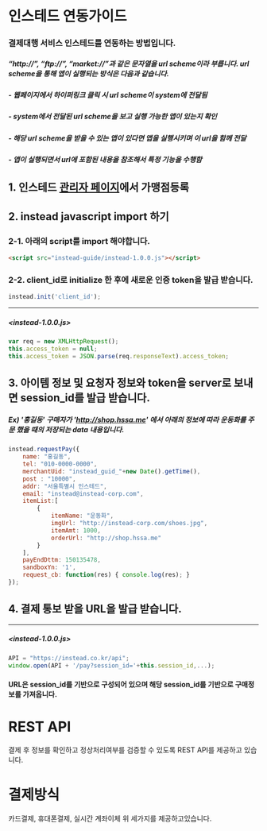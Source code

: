 # 인스테드 연동가이드

### 결제대행 서비스 인스테드를 연동하는 방법입니다.

##### “http://”, “ftp://”, “market://”과 같은 문자열을 url scheme이라 부릅니다. url scheme을 통해 앱이 실행되는 방식은 다음과 같습니다.

##### - 웹페이지에서 하이퍼링크 클릭 시 url scheme이 system에 전달됨
##### - system에서 전달된 url scheme을 보고 실행 가능한 앱이 있는지 확인
##### - 해당 url scheme을 받을 수 있는 앱이 있다면 앱을 실행시키며 이 url을 함께 전달
##### - 앱이 실행되면서 url에 포함된 내용을 참조해서 특정 기능을 수행함

## 1. 인스테드 [관리자 페이지](http://insteadadmin.hssa.me)에서 가맹점등록

## 2. instead javascript import 하기

### 2-1. 아래의 script를 import 해야합니다.
```html
<script src="instead-guide/instead-1.0.0.js"></script>
```

### 2-2. client_id로 initialize 한 후에 새로운 인증 token을 발급 받습니다.
```javascript
instead.init('client_id');
```
<hr/>

##### <instead-1.0.0.js>

```javascript
var req = new XMLHttpRequest();
this.access_token = null;
this.access_token = JSON.parse(req.responseText).access_token;
```

## 3. 아이템 정보 및 요청자 정보와 token을 server로 보내면 session_id를 발급 받습니다.

##### Ex) '홍길동' 구매자가 'http://shop.hssa.me' 에서 아래의 정보에 따라 운동화를 주문 했을 때의 저장되는 data 내용입니다.

```javascript
instead.requestPay({ 
    name: "홍길동", 
    tel: "010-0000-0000", 
    merchantUid: "instead_guid_"+new Date().getTime(), 
    post : "10000", 
    addr: "서울특별시 인스테드", 
    email: "instead@instead-corp.com", 
    itemList:[ 
        { 
            itemName: "운동화", 
            imgUrl: "http://instead-corp.com/shoes.jpg", 
            itemAmt: 1000, 
            orderUrl: "http://shop.hssa.me" 
        } 
    ], 
    payEndDttm: 150135478, 
    sandboxYn: '1', 
    request_cb: function(res) { console.log(res); } 
});
```

## 4. 결제 통보 받을 URL을 발급 받습니다.

<hr/>

##### <instead-1.0.0.js>

```javascript
API = "https://instead.co.kr/api";
window.open(API + '/pay?session_id='+this.session_id,...);
```
#### URL은 session_id를 기반으로 구성되어 있으며 해당 session_id를 기반으로 구매정보를 가져옵니다.

# REST API
결제 후 정보를 확인하고 정상처리여부를 검증할 수 있도록 REST API를 제공하고 있습니다.

# 결제방식
카드결제, 휴대폰결제, 실시간 계좌이체
위 세가지를 제공하고있습니다.
